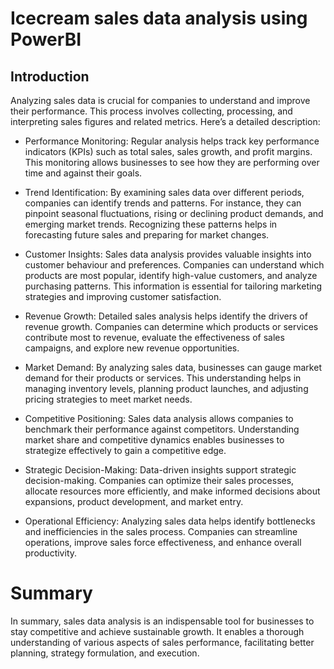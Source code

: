# Icecream sales data analysis using PowerBI

## Introduction
Analyzing sales data is crucial for companies to understand and improve their performance. This process involves collecting, processing, and interpreting sales figures and related metrics. Here’s a detailed description:

* Performance Monitoring: Regular analysis helps track key performance indicators (KPIs) such as total sales, sales growth, and profit margins. This monitoring allows businesses to see how they are performing over time and against their goals.

* Trend Identification: By examining sales data over different periods, companies can identify trends and patterns. For instance, they can pinpoint seasonal fluctuations, rising or declining product demands, and emerging market trends. Recognizing these patterns helps in forecasting future sales and preparing for market changes.

* Customer Insights: Sales data analysis provides valuable insights into customer behaviour and preferences. Companies can understand which products are most popular, identify high-value customers, and analyze purchasing patterns. This information is essential for tailoring marketing strategies and improving customer satisfaction.

* Revenue Growth: Detailed sales analysis helps identify the drivers of revenue growth. Companies can determine which products or services contribute most to revenue, evaluate the effectiveness of sales campaigns, and explore new revenue opportunities.

* Market Demand: By analyzing sales data, businesses can gauge market demand for their products or services. This understanding helps in managing inventory levels, planning product launches, and adjusting pricing strategies to meet market needs.

* Competitive Positioning: Sales data analysis allows companies to benchmark their performance against competitors. Understanding market share and competitive dynamics enables businesses to strategize effectively to gain a competitive edge.

* Strategic Decision-Making: Data-driven insights support strategic decision-making. Companies can optimize their sales processes, allocate resources more efficiently, and make informed decisions about expansions, product development, and market entry.

* Operational Efficiency: Analyzing sales data helps identify bottlenecks and inefficiencies in the sales process. Companies can streamline operations, improve sales force effectiveness, and enhance overall productivity.

# Summary
In summary, sales data analysis is an indispensable tool for businesses to stay competitive and achieve sustainable growth. It enables a thorough understanding of various aspects of sales performance, facilitating better planning, strategy formulation, and execution.
